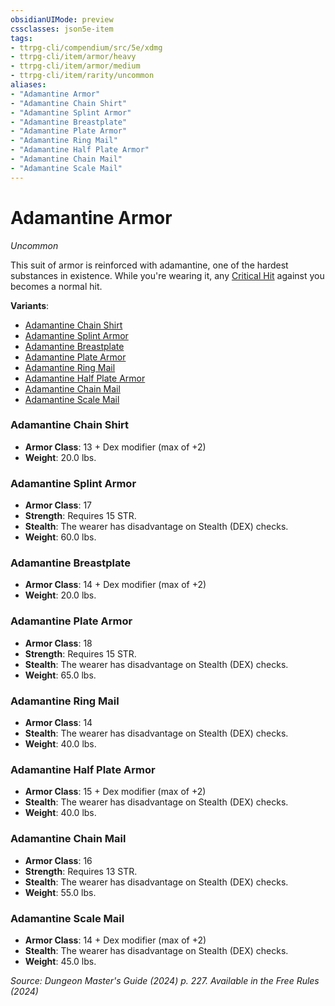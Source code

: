 ```yaml
---
obsidianUIMode: preview
cssclasses: json5e-item
tags:
- ttrpg-cli/compendium/src/5e/xdmg
- ttrpg-cli/item/armor/heavy
- ttrpg-cli/item/armor/medium
- ttrpg-cli/item/rarity/uncommon
aliases: 
- "Adamantine Armor"
- "Adamantine Chain Shirt"
- "Adamantine Splint Armor"
- "Adamantine Breastplate"
- "Adamantine Plate Armor"
- "Adamantine Ring Mail"
- "Adamantine Half Plate Armor"
- "Adamantine Chain Mail"
- "Adamantine Scale Mail"
---
```

# Adamantine Armor
*Uncommon*  



This suit of armor is reinforced with adamantine, one of the hardest substances in existence. While you're wearing it, any [Critical Hit](3-Mechanics/CLI/rules/variant-rules/critical-hit-xphb.md) against you becomes a normal hit.

**Variants**:
- [Adamantine Chain Shirt](#Adamantine%20Chain%20Shirt)
- [Adamantine Splint Armor](#Adamantine%20Splint%20Armor)
- [Adamantine Breastplate](#Adamantine%20Breastplate)
- [Adamantine Plate Armor](#Adamantine%20Plate%20Armor)
- [Adamantine Ring Mail](#Adamantine%20Ring%20Mail)
- [Adamantine Half Plate Armor](#Adamantine%20Half%20Plate%20Armor)
- [Adamantine Chain Mail](#Adamantine%20Chain%20Mail)
- [Adamantine Scale Mail](#Adamantine%20Scale%20Mail)

### Adamantine Chain Shirt

- **Armor Class**: 13 + Dex modifier (max of +2)
- **Weight**: 20.0 lbs.

### Adamantine Splint Armor

- **Armor Class**: 17
- **Strength**: Requires 15 STR.
- **Stealth**: The wearer has disadvantage on Stealth (DEX) checks.
- **Weight**: 60.0 lbs.

### Adamantine Breastplate

- **Armor Class**: 14 + Dex modifier (max of +2)
- **Weight**: 20.0 lbs.

### Adamantine Plate Armor

- **Armor Class**: 18
- **Strength**: Requires 15 STR.
- **Stealth**: The wearer has disadvantage on Stealth (DEX) checks.
- **Weight**: 65.0 lbs.

### Adamantine Ring Mail

- **Armor Class**: 14
- **Stealth**: The wearer has disadvantage on Stealth (DEX) checks.
- **Weight**: 40.0 lbs.

### Adamantine Half Plate Armor

- **Armor Class**: 15 + Dex modifier (max of +2)
- **Stealth**: The wearer has disadvantage on Stealth (DEX) checks.
- **Weight**: 40.0 lbs.

### Adamantine Chain Mail

- **Armor Class**: 16
- **Strength**: Requires 13 STR.
- **Stealth**: The wearer has disadvantage on Stealth (DEX) checks.
- **Weight**: 55.0 lbs.

### Adamantine Scale Mail

- **Armor Class**: 14 + Dex modifier (max of +2)
- **Stealth**: The wearer has disadvantage on Stealth (DEX) checks.
- **Weight**: 45.0 lbs.


*Source: Dungeon Master's Guide (2024) p. 227. Available in the Free Rules (2024)*